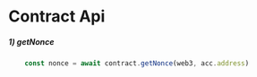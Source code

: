# Contract Api

##### 1) getNonce

```javascript
    const nonce = await contract.getNonce(web3, acc.address)
```

